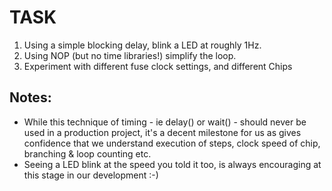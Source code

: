 # TASK

1. Using a simple blocking delay, blink a LED at roughly 1Hz.
2. Using NOP (but no time libraries!) simplify the loop.
3. Experiment with different fuse clock settings, and different Chips

## Notes:

* While this technique of timing - ie delay() or wait() - should never be used in a production project, it's a decent milestone for us as gives confidence that we understand execution of steps, clock speed of chip, branching & loop counting etc.
* Seeing a LED blink at the speed you told it too, is always encouraging at this stage in our development :-)
